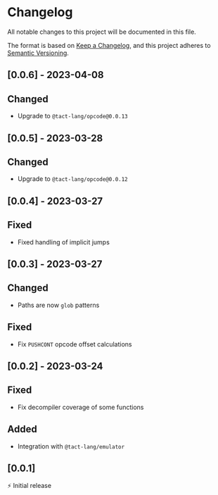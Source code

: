 # Changelog

All notable changes to this project will be documented in this file.

The format is based on [Keep a Changelog](https://keepachangelog.com/en/1.0.0/),
and this project adheres to [Semantic Versioning](https://semver.org/spec/v2.0.0.html).

## [0.0.6] - 2023-04-08

## Changed
- Upgrade to `@tact-lang/opcode@0.0.13`

## [0.0.5] - 2023-03-28

## Changed
- Upgrade to `@tact-lang/opcode@0.0.12`

## [0.0.4] - 2023-03-27
## Fixed
- Fixed handling of implicit jumps

## [0.0.3] - 2023-03-27

## Changed
- Paths are now `glob` patterns

## Fixed
- Fix `PUSHCONT` opcode offset calculations

## [0.0.2] - 2023-03-24

## Fixed
- Fix decompiler coverage of some functions

## Added
- Integration with `@tact-lang/emulator`

## [0.0.1]

⚡️ Initial release
